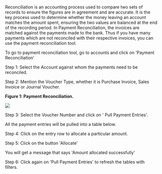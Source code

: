 Reconciliation is an accounting process used to compare two sets of records to
ensure the figures are in agreement and are accurate. It is the key process
used to determine whether the money leaving an account matches the amount
spent, ensuring the two values are balanced at the end of the recording
period. In Payment Reconciliation, the invoices are matched against the
payments made to the bank. Thus if you have many payments which are not
reconciled with their respective invoices, you can use the payment
reconciliation tool.

  

To go to payment reconciliation tool, go to accounts and click on 'Payment
Reconciliation'

  

Step 1: Select the Account against whom the payments need to be reconciled.

  

Step 2: Mention the Voucher Type, whether it is Purchase Invoice, Sales
Invoice or Journal Voucher.

  

**Figure 1: Payment Reconciliation.**

![](files/payment-reconciliation-1.png)  

  

Step 3: Select the Voucher Number and click on ' Pull Payment Entries'.  

All the payment entries will be pulled into a table below.

  

Step 4: Click on the entry row to allocate a particular amount.

  

Step 5: Click on the button 'Allocate'

You will get a message that says 'Amount allocated successfully'

  

Step 6: Click again on 'Pull Payment Entries' to refresh the tables with
filters.

  

  

  

